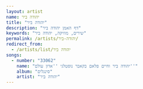 ```yaml
---
layout: artist
name: יהודה ביר
title: "יהודה ביר"
description: "דף האמן יהודה ביר"
keywords: "שירים, מוזיקה, יהודה ביר"
permalink: /artists/יהודה-ביר/
redirect_from:
  - /artists/list/יהודה ביר
songs:
  - number: "33062"
    name: "יהודה ביר וחיים פלאם בקאבר נוסטלגי ''אדון עולם''"
    album: "סינגלים"
    artist: "יהודה ביר"
---
```

